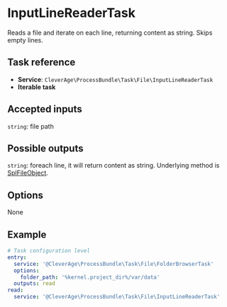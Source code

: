 InputLineReaderTask
=============

Reads a file and iterate on each line, returning content as string. Skips empty lines.

Task reference
--------------

* **Service**: `CleverAge\ProcessBundle\Task\File\InputLineReaderTask`
* **Iterable task**

Accepted inputs
---------------

`string`: file path

Possible outputs
----------------

`string`: foreach line, it will return content as string.
Underlying method is [SplFileObject](https://www.php.net/manual/en/class.splfileobject.php).

Options
-------

None

Example
-------

```yaml
# Task configuration level
entry:
  service: '@CleverAge\ProcessBundle\Task\File\FolderBrowserTask'
  options:
    folder_path: '%kernel.project_dir%/var/data'
  outputs: read
read:
  service: '@CleverAge\ProcessBundle\Task\File\InputLineReaderTask'
```


